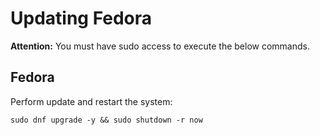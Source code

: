 # Updating Fedora
**Attention:** You must have sudo access to execute the below commands.
## Fedora
Perform update and restart the system:
```
sudo dnf upgrade -y && sudo shutdown -r now
```
